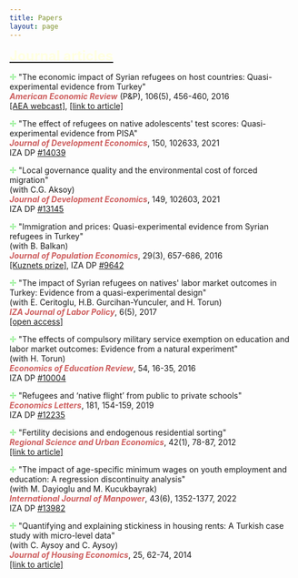 ```yaml
---
title: Papers
layout: page
---
```


<p><font size="+2"><b><u><font color="LightYellow">Journal articles</font></u></b></font></p>

<p><b><font color="LightGreen">&#10018;</font></b> "The economic impact of Syrian refugees on host countries: Quasi-experimental evidence from Turkey"
<br><i><b><font color="IndianRed">American Economic Review</font></b></i> (P&P), 106(5), 456-460, 2016
<br><a href="https://www.aeaweb.org/webcasts/2016/refugees">[AEA webcast]</a>, <a href="https://www.aeaweb.org/articles?id=10.1257/aer.p20161065">[link to article]</a>

<p><b><font color="LightGreen">&#10018;</font></b> "The effect of refugees on native adolescents' test scores: Quasi-experimental evidence from PISA"
<br><i><b><font color="IndianRed">Journal of Development Economics</font></b></i>, 150, 102633, 2021
<br>IZA DP <a href="https://docs.iza.org/dp14039.pdf">#14039</a>

<p><b><font color="LightGreen">&#10018;</font></b> "Local governance quality and the environmental cost of forced migration"
<br>(with C.G. Aksoy)
<br><i><b><font color="IndianRed">Journal of Development Economics</font></b></i>, 149, 102603, 2021
<br>IZA DP <a href="https://docs.iza.org/dp13145.pdf">#13145</a>

<p><b><font color="LightGreen">&#10018;</font></b> "Immigration and prices: Quasi-experimental evidence from Syrian refugees in Turkey"
<br>(with B. Balkan)
<br><i><b><font color="IndianRed">Journal of Population Economics</font></b></i>, 29(3), 657-686, 2016
<br><a href="https://link.springer.com/article/10.1007/s00148-016-0615-y">[Kuznets prize]</a>, IZA DP <a href="https://docs.iza.org/dp9642.pdf">#9642</a>

<p><b><font color="LightGreen">&#10018;</font></b> "The impact of Syrian refugees on natives' labor market outcomes in Turkey: Evidence from a quasi-experimental design"
<br>(with E. Ceritoglu, H.B. Gurcihan-Yunculer, and H. Torun)
<br><i><b><font color="IndianRed">IZA Journal of Labor Policy</font></b></i>, 6(5), 2017
<br><a href="https://link.springer.com/article/10.1007/s00148-016-0615-y">[open access]</a>

<p><b><font color="LightGreen">&#10018;</font></b> "The effects of compulsory military service exemption on education and labor market outcomes: Evidence from a natural experiment"
<br>(with H. Torun)
<br><i><b><font color="IndianRed">Economics of Education Review</font></b></i>, 54, 16-35, 2016
<br>IZA DP <a href="https://docs.iza.org/dp10004.pdf">#10004</a>

<p><b><font color="LightGreen">&#10018;</font></b> "Refugees and ‘native flight’ from public to private schools"
<br><i><b><font color="IndianRed">Economics Letters</font></b></i>, 181, 154-159, 2019
<br>IZA DP <a href="https://docs.iza.org/dp12235.pdf">#12235</a>
    
<p><b><font color="LightGreen">&#10018;</font></b> "Fertility decisions and endogenous residential sorting"
<br><i><b><font color="IndianRed">Regional Science and Urban Economics</font></b></i>, 42(1), 78-87, 2012
<br><a href="https://www.sciencedirect.com/science/article/abs/pii/S0166046211000767">[link to article]</a>

<p><b><font color="LightGreen">&#10018;</font></b> "The impact of age-specific minimum wages on youth employment and education: A regression discontinuity analysis"
<br>(with M. Dayioglu and M. Kucukbayrak)
<br><i><b><font color="IndianRed">International Journal of Manpower</font></b></i>, 43(6), 1352-1377, 2022
<br>IZA DP <a href="https://docs.iza.org/dp13982.pdf">#13982</a>

<p><b><font color="LightGreen">&#10018;</font></b> "Quantifying and explaining stickiness in housing rents: A Turkish case study with micro-level data"
<br>(with C. Aysoy and C. Aysoy)
<br><i><b><font color="IndianRed">Journal of Housing Economics</font></b></i>, 25, 62-74, 2014
<br><a href="https://www.sciencedirect.com/science/article/abs/pii/S1051137714000187">[link to article]</a>
